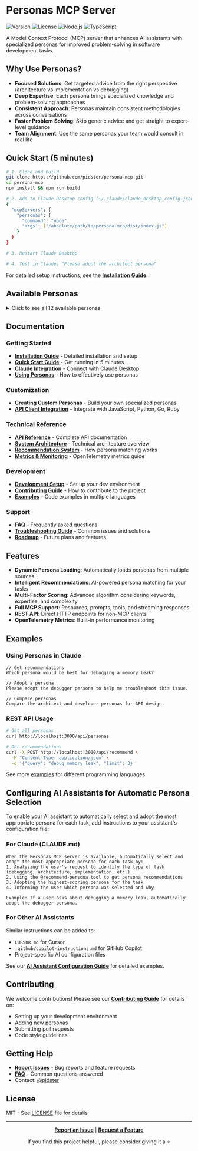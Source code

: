 # Personas MCP Server

[![Version](https://img.shields.io/badge/version-0.3.0-blue)](https://github.com/pidster/persona-mcp/releases)
[![License](https://img.shields.io/badge/license-MIT-green)](./LICENSE)
[![Node.js](https://img.shields.io/badge/node-%3E%3D18.0.0-brightgreen)](https://nodejs.org/)
[![TypeScript](https://img.shields.io/badge/TypeScript-5.x-blue)](https://www.typescriptlang.org/)

A Model Context Protocol (MCP) server that enhances AI assistants with specialized personas for improved problem-solving in software development tasks.

## Why Use Personas?

- **Focused Solutions**: Get targeted advice from the right perspective (architecture vs implementation vs debugging)
- **Deep Expertise**: Each persona brings specialized knowledge and problem-solving approaches
- **Consistent Approach**: Personas maintain consistent methodologies across conversations
- **Faster Problem Solving**: Skip generic advice and get straight to expert-level guidance
- **Team Alignment**: Use the same personas your team would consult in real life

## Quick Start (5 minutes)

```bash
# 1. Clone and build
git clone https://github.com/pidster/persona-mcp.git
cd persona-mcp
npm install && npm run build

# 2. Add to Claude Desktop config (~/.claude/claude_desktop_config.json)
{
  "mcpServers": {
    "personas": {
      "command": "node",
      "args": ["/absolute/path/to/persona-mcp/dist/index.js"]
    }
  }
}

# 3. Restart Claude Desktop

# 4. Test in Claude: "Please adopt the architect persona"
```

For detailed setup instructions, see the **[Installation Guide](./docs/books/installation.md)**.

## Available Personas

<details>
<summary>Click to see all 12 available personas</summary>

- **Architect**: System design, high-level architecture, scalability patterns
- **Debugger**: Systematic debugging, root cause analysis, troubleshooting
- **Developer**: Clean code implementation, best practices, maintainability
- **Engineering Manager**: Team leadership, project management, technical strategy
- **Optimizer**: Performance tuning, resource optimization, efficiency
- **Performance Analyst**: Performance monitoring, bottleneck identification, optimization
- **Product Manager**: Requirements gathering, user stories, feature prioritization
- **Reviewer**: Code quality analysis, security reviews, performance optimization
- **Security Analyst**: Security assessment, threat modeling, vulnerability analysis
- **Technical Writer**: Documentation, API docs, technical communication
- **Tester**: Test strategy, quality assurance, test automation
- **UI Designer**: User interface design, user experience, accessibility

</details>

## Documentation

### Getting Started

- **[Installation Guide](./docs/books/installation.md)** - Detailed installation and setup
- **[Quick Start Guide](./docs/quick-start.md)** - Get running in 5 minutes
- **[Claude Integration](./docs/books/claude-integration.md)** - Connect with Claude Desktop
- **[Using Personas](./docs/books/using-personas.md)** - How to effectively use personas

### Customization

- **[Creating Custom Personas](./docs/books/creating-personas.md)** - Build your own specialized personas
- **[API Client Integration](./docs/books/api-clients.md)** - Integrate with JavaScript, Python, Go, Ruby

### Technical Reference

- **[API Reference](./docs/engineering/api-reference.md)** - Complete API documentation
- **[System Architecture](./docs/architecture/system-overview.md)** - Technical architecture overview
- **[Recommendation System](./docs/designs/recommendation-system.md)** - How persona matching works
- **[Metrics & Monitoring](./docs/engineering/metrics-monitoring.md)** - OpenTelemetry metrics guide

### Development

- **[Development Setup](./docs/engineering/development-setup.md)** - Set up your dev environment
- **[Contributing Guide](./CONTRIBUTING.md)** - How to contribute to the project
- **[Examples](./examples/)** - Code examples in multiple languages

### Support

- **[FAQ](./docs/FAQ.md)** - Frequently asked questions
- **[Troubleshooting Guide](./docs/books/troubleshooting-runbook.md)** - Common issues and solutions
- **[Roadmap](./plans/roadmap.md)** - Future plans and features

## Features

- **Dynamic Persona Loading**: Automatically loads personas from multiple sources
- **Intelligent Recommendations**: AI-powered persona matching for your tasks
- **Multi-Factor Scoring**: Advanced algorithm considering keywords, expertise, and complexity
- **Full MCP Support**: Resources, prompts, tools, and streaming responses
- **REST API**: Direct HTTP endpoints for non-MCP clients
- **OpenTelemetry Metrics**: Built-in performance monitoring

## Examples

### Using Personas in Claude

```
// Get recommendations
Which persona would be best for debugging a memory leak?

// Adopt a persona
Please adopt the debugger persona to help me troubleshoot this issue.

// Compare personas
Compare the architect and developer personas for API design.
```

### REST API Usage

```bash
# Get all personas
curl http://localhost:3000/api/personas

# Get recommendations
curl -X POST http://localhost:3000/api/recommend \
  -H "Content-Type: application/json" \
  -d '{"query": "debug memory leak", "limit": 3}'
```

See more [examples](./examples/) for different programming languages.

## Configuring AI Assistants for Automatic Persona Selection

To enable your AI assistant to automatically select and adopt the most appropriate persona for each task, add instructions to your assistant's configuration file:

### For Claude (CLAUDE.md)

```
When the Personas MCP server is available, automatically select and adopt the most appropriate persona for each task by:
1. Analyzing the user's request to identify the type of task (debugging, architecture, implementation, etc.)
2. Using the @recommend-persona tool to get persona recommendations
3. Adopting the highest-scoring persona for the task
4. Informing the user which persona was selected and why

Example: If a user asks about debugging a memory leak, automatically adopt the debugger persona.
```

### For Other AI Assistants

Similar instructions can be added to:
- `CURSOR.md` for Cursor
- `.github/copilot-instructions.md` for GitHub Copilot
- Project-specific AI configuration files

See our **[AI Assistant Configuration Guide](./docs/books/ai-assistant-configuration.md)** for detailed examples.

## Contributing

We welcome contributions! Please see our **[Contributing Guide](./CONTRIBUTING.md)** for details on:

- Setting up your development environment
- Adding new personas
- Submitting pull requests
- Code style guidelines

## Getting Help

- **[Report Issues](https://github.com/pidster/persona-mcp/issues)** - Bug reports and feature requests
- **[FAQ](./docs/FAQ.md)** - Common questions answered
- Contact: [@pidster](https://github.com/pidster)

## License

MIT - See [LICENSE](./LICENSE) file for details

---

<div align="center">

**[Report an Issue](https://github.com/pidster/persona-mcp/issues)** | **[Request a Feature](https://github.com/pidster/persona-mcp/issues/new)**

If you find this project helpful, please consider giving it a ⭐

</div>
